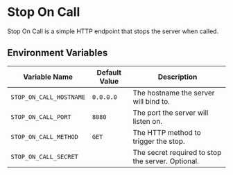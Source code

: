 # Stop On Call

Stop On Call is a simple HTTP endpoint that stops the server when called.

## Environment Variables

| Variable Name           | Default Value | Description                                       |
| ----------------------- | ------------- | ------------------------------------------------- |
| `STOP_ON_CALL_HOSTNAME` | `0.0.0.0`     | The hostname the server will bind to.             |
| `STOP_ON_CALL_PORT`     | `8080`        | The port the server will listen on.               |
| `STOP_ON_CALL_METHOD`   | `GET`         | The HTTP method to trigger the stop.              |
| `STOP_ON_CALL_SECRET`   |               | The secret required to stop the server. Optional. |
